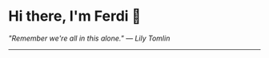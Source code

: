 <h1>Hi there, I'm Ferdi 👋</h1>

<p><em>
  "Remember we're all in this alone." — Lily Tomlin
</em></p>

---
